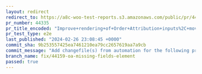 ```yaml
---
layout: redirect
redirect_to: https://a8c-woo-test-reports.s3.amazonaws.com/public/pr/44335/e2e/index.html
pr_number: 44335
pr_title_encoded: "Improve+rendering+of+Order+Attribution+inputs%2C+move+it+fully+to+JS"
pr_test_type: e2e
last_published: "2024-02-26 23:08:45 +0000"
commit_sha: 9b253557425ea7461210ea79cc2657619aa7a9cb
commit_message: "Add changefile(s) from automation for the following project(s): wooco…"
branch_name: fix/44159-oa-missing-fields-element
passed: true
---
```

